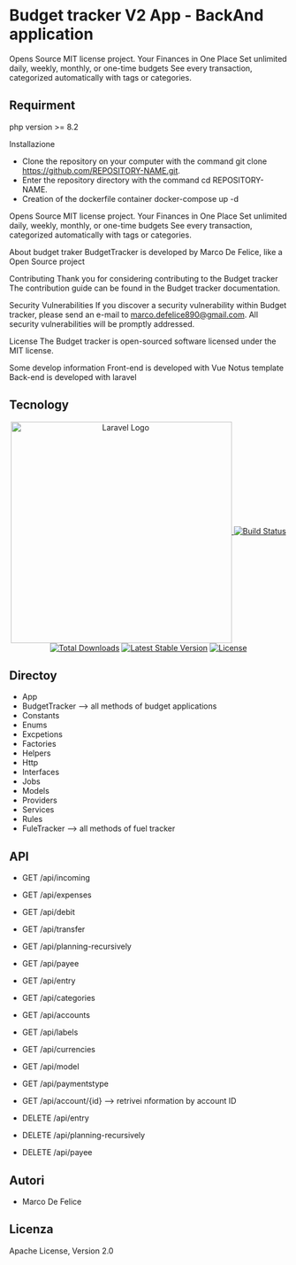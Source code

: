 # Budget tracker V2 App - BackAnd application
Opens Source MIT license project. Your Finances in One Place Set unlimited daily, weekly, monthly, or one-time budgets See every transaction, categorized automatically with tags or categories.

## Requirment
php version >= 8.2

Installazione
* Clone the repository on your computer with the command git clone https://github.com/REPOSITORY-NAME.git.
* Enter the repository directory with the command cd REPOSITORY-NAME.
* Creation of the dockerfile container
   docker-compose up -d


Opens Source MIT license project. Your Finances in One Place Set unlimited daily, weekly, monthly, or one-time budgets See every transaction, categorized automatically with tags or categories.

About budget traker
BudgetTracker is developed by Marco De Felice, like a Open Source project

Contributing
Thank you for considering contributing to the Budget tracker The contribution guide can be found in the Budget tracker documentation.

Security Vulnerabilities
If you discover a security vulnerability within Budget tracker, please send an e-mail to marco.defelice890@gmail.com. All security vulnerabilities will be promptly addressed.

License
The Budget tracker is open-sourced software licensed under the MIT license.

Some develop information
Front-end is developed with Vue Notus template Back-end is developed with laravel

## Tecnology
<p align="center"><a href="https://laravel.com" target="_blank"><img src="https://raw.githubusercontent.com/laravel/art/master/logo-lockup/5%20SVG/2%20CMYK/1%20Full%20Color/laravel-logolockup-cmyk-red.svg" width="400" alt="Laravel Logo"$
<p align="center">
<a href="https://travis-ci.org/laravel/framework"><img src="https://travis-ci.org/laravel/framework.svg" alt="Build Status"></a>
<a href="https://packagist.org/packages/laravel/framework"><img src="https://img.shields.io/packagist/dt/laravel/framework" alt="Total Downloads"></a>
<a href="https://packagist.org/packages/laravel/framework"><img src="https://img.shields.io/packagist/v/laravel/framework" alt="Latest Stable Version"></a>
<a href="https://packagist.org/packages/laravel/framework"><img src="https://img.shields.io/packagist/l/laravel/framework" alt="License"></a>
</p>
    
## Directoy
- App
 - BudgetTracker --> all methods of budget applications
  - Constants
  - Enums
  - Excpetions
  - Factories
  - Helpers
  - Http
  - Interfaces
  - Jobs
  - Models
  - Providers
  - Services
  - Rules
 - FuleTracker --> all methods of fuel tracker


## API
* GET /api/incoming 
* GET /api/expenses 
* GET /api/debit 
* GET /api/transfer 
* GET /api/planning-recursively
* GET /api/payee 
* GET /api/entry
* GET /api/categories 
* GET /api/accounts
* GET /api/labels 
* GET /api/currencies
* GET /api/model 
* GET /api/paymentstype
* GET /api/account/{id} --> retrivei nformation by account ID

* DELETE /api/entry 
* DELETE /api/planning-recursively
* DELETE /api/payee 
    
## Autori
* Marco De Felice

## Licenza
Apache License, Version 2.0
